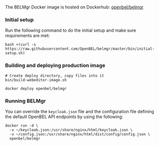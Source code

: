The BELMgr Docker image is hosted on Dockerhub:  [openbel/belmgr](https://hub.docker.com/r/openbel/belmgr/)

### Initial setup

Run the following command to do the initial setup and make sure requirements are met:

    bash <(curl -s https://raw.githubusercontent.com/OpenBEL/belmgr/master/bin/initial-setup.sh)

### Building and deploying production image

    # Create deploy directory, copy files into it
    bin/build-webeditor-image.sh

    docker deploy openbel/belmgr

### Running BELMgr
You can override the `keycloak.json` file and the configuration file defining the default OpenBEL API endpoints by using the following:

    docker run -d \
      -v ~/keycloak.json:/usr/share/nginx/html/keycloak.json \
      -v ~/config.json:/usr/share/nginx/html/dist/config/config.json \
      openbel/belmgr

